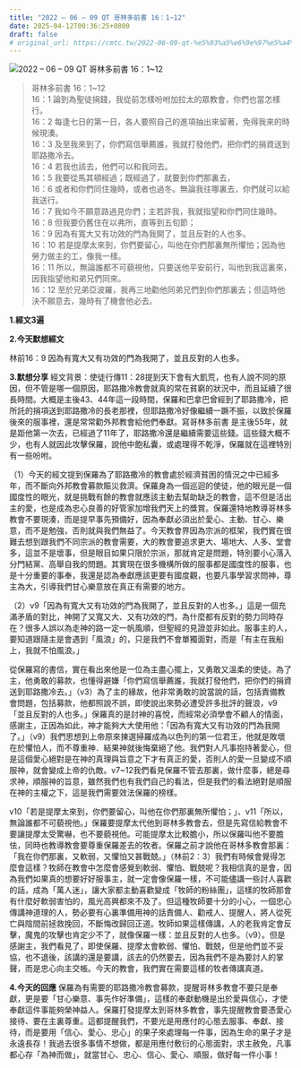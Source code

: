 ```yaml
---
title: "2022 – 06 – 09 QT 哥林多前書 16：1~12"
date: 2025-04-12T00:36:25+0800
draft: false
# original_url: https://cmtc.tw/2022-06-09-qt-%e5%93%a5%e6%9e%97%e5%a4%9a%e5%89%8d%e6%9b%b8-16%ef%bc%9a112
---
```


![2022 – 06 – 09 QT 哥林多前書 16：1\~12](/images/qt.jpg  "2022 – 06 – 09 QT 哥林多前書 16：1\~12")

> 哥林多前書 16：1\~12  
> 16：1 論到為聖徒捐錢，我從前怎樣吩咐加拉太的眾教會，你們也當怎樣行。  
> 16：2 每逢七日的第一日，各人要照自己的進項抽出來留著，免得我來的時候現湊。  
> 16：3 及至我來到了，你們寫信舉薦誰，我就打發他們，把你們的捐資送到耶路撒冷去。  
> 16：4 若我也該去，他們可以和我同去。  
> 16：5 我要從馬其頓經過；既經過了，就要到你們那裏去，  
> 16：6 或者和你們同住幾時，或者也過冬。無論我往哪裏去，你們就可以給我送行。  
> 16：7 我如今不願意路過見你們；主若許我，我就指望和你們同住幾時。  
> 16：8 但我要仍舊住在以弗所，直等到五旬節；  
> 16：9 因為有寬大又有功效的門為我開了，並且反對的人也多。  
> 16：10 若是提摩太來到，你們要留心，叫他在你們那裏無所懼怕；因為他勞力做主的工，像我一樣。  
> 16：11 所以，無論誰都不可藐視他，只要送他平安前行，叫他到我這裏來，因我指望他和弟兄們同來。  
> 16：12 至於兄弟亞波羅，我再三地勸他同弟兄們到你們那裏去；但這時他決不願意去，幾時有了機會他必去。

**1.經文3遍**

**2.今天默想經文**
  
林前16：9 因為有寬大又有功效的門為我開了，並且反對的人也多。

**3.默想分享**
經文背景：使徒行傳11：28提到天下會有大飢荒，也有人說不同的原因，但不管是哪一個原因，耶路撒冷教會就真的常在貧窮的狀況中，而且延續了很長時間。大概是主後43、44年這一段時間，保羅和巴拿巴曾經到了耶路撒冷，把所託的捐項送到耶路撒冷的長老那裡，但耶路撒冷好像繼續一蹶不振，以致於保羅後來的服事裡，還是常常勸外邦教會給他們奉獻。寫哥林多前書 是主後55年，就是距他第一次去，已經過了11年了，耶路撒冷還是繼續需要這些錢。這些錢大概不少，也有人就因此攻擊保羅，說他中飽私囊，或處理得不乾淨，保羅就在這裡特別有一些吩咐。

（1）今天的經文提到保羅為了耶路撒冷的教會處於經濟貧困的情況之中已經多年，而不斷向外邦教會募款賑災救濟。保羅身為一個巡迴的使徒，他的眼光是一個國度性的眼光，就是挑戰有餘的教會就應該主動去幫助缺乏的教會，這不但是活出主的愛，也是成為忠心良善的好管家加增我們天上的獎賞。保羅還特地教導哥林多教會不要現湊，而是提早事先預備好，因為奉獻必須出於愛心、主動、甘心、樂意，而不是勉強，否則就與我們無益了。今天教會界因為宗派的框架，我們實在很難去想到跟我們不同宗派的教會需要，大的教會要追求更大、場地大、人多、堂會多，這並不是壞事，但是眼目如果只限於宗派，那就肯定是問題，特別要小心落入分門結黨、高舉自我的問題。其實現在很多機構所做的服事都是國度性的服事，也是十分重要的事奉，我還是認為奉獻應該更要有國度觀，也要凡事學習求問神，尊主為大，引導我們甘心樂意放在真正有需要的地方。

（2）v9「因為有寬大又有功效的門為我開了，並且反對的人也多。」這是一個充滿矛盾的對比，神開了又寬又大、又有功效的門，為什麼都有反對的勢力同時存在？很多人誤以為走神的路一定一帆風順，但聖經的見證並非如此。服事主的人，要知道跟隨主是會遇到「風浪」的，只是我們不會單獨面對，而是「有主在我船上，我就不怕風浪。」

從保羅寫的書信，實在看出來他是一位為主盡心擺上，又勇敢又溫柔的使徒。為了主，他勇敢的募款，也懂得避嫌「你們寫信舉薦誰，我就打發他們，把你們的捐資送到耶路撒冷去。」（v3）為了主的緣故，他非常勇敢的說當說的話，包括責備教會問題，包括募款，他都照說不誤，即使說出來勢必遭受許多批評的聲浪，v9「並且反對的人也多。」保羅真的是討神的喜悅，而經常必須學會不顧人的情面，感謝主，正因為如此，神才能夠大大使用他：「因為有寬大又有功效的門為我開了。」（v9）我們思想到上帝原來揀選掃羅成為以色列的第一位君王，他就是敗壞在於懼怕人，而不尊重神．結果神就後悔棄絕了他。我們對人凡事抱持著愛心，但是這個愛心絕對是在神的真理與旨意之下才有真正的愛，否則人的愛一旦變成不順服神，就會變成上帝的仇敵。v7\~12我們看見保羅不管去那裏，做什麼事，總是尋求神，順服神的旨意，雖然我們也有我們自己的看法，但是我們的看法絕對是順服在神的主權之下，這是我們需要效法保羅的榜樣。

v10「若是提摩太來到，你們要留心，叫他在你們那裏無所懼怕；」、v11「所以，無論誰都不可藐視他。」保羅要提摩太代他到哥林多教會去，但是先寫信給教會不要讓提摩太受驚嚇，也不要藐視他。可能提摩太比較膽小，所以保羅叫他不要膽怯，同時也教導教會要尊重保羅差去的牧者。保羅之前才說他在哥林多教會那裏：「我在你們那裏，又軟弱，又懼怕又甚戰兢。」（林前2：3）我們有時候會覺得怎麼會這樣？牧師在教會中怎麼會感覺到軟弱、懼怕、戰兢呢？我相信真的是會，因為我們如果真的想要好好服事主，就一定會像保羅一樣，不可能儘講一些討人喜歡的話，成為「萬人迷」，讓大家都主動喜歡變成「牧師的粉絲團」，這樣的牧師那會有什麼好軟弱害怕的，風光高興都來不及了。但這種牧師要十分的小心，一個忠心傳講神道理的人，勢必要有心裏準備用神的話責備人、勸戒人、提醒人，將人從死亡與陰間前拯救挽回，不斷悔改歸回正道。牧師如果這樣傳講，人的老我肯定會反擊，魔鬼的攻擊也肯定少不了，就像保羅一樣：並且反對的人也多。（v9）。但是感謝主，我們看見了，即使保羅、提摩太會軟弱、懼怕、戰兢，但是他們並不妥協，也不退後，該講的還是要講，該去的仍然要去，因為我們不是為要討人的掌聲，而是忠心向主交帳。今天的教會，我們實在需要這樣的牧者傳講真道。

**4.今天的回應**
保羅為有需要的耶路撒冷教會募款，提醒哥林多教會不要只是奉獻，更是要「甘心樂意、事先作好準備」，這樣的奉獻動機是出於愛與信心，才使奉獻這件事能夠榮神益人。保羅打發提摩太到哥林多教會，事先提醒教會要憑愛心接待、要在主裏尊重。這都提醒我們，不要光是用應付的心態去服事、奉獻、接待，而是要用「信心、愛心、忠心」的果子來處理每一件事，因為生命的果子才是永遠長存！我過去很多事情不想做，都是用應付敷衍的心態面對，求主赦免，凡事都心存「為神而做」，就當甘心、忠心、信心、愛心、順服，做好每一件小事！
